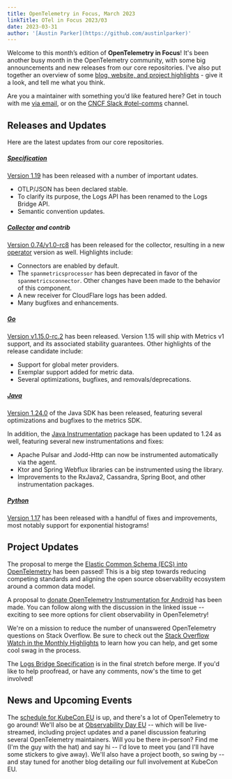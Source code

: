 ```yaml
---
title: OpenTelemetry in Focus, March 2023
linkTitle: OTel in Focus 2023/03
date: 2023-03-31
author: '[Austin Parker](https://github.com/austinlparker)'
---
```


Welcome to this month’s edition of **OpenTelemetry in Focus**! It's been another
busy month in the OpenTelemetry community, with some big announcements and new
releases from our core repositories. I've also put together an overview of some
[blog, website, and project highlights](https://arc.net/e/18897C6F-3A57-4769-A929-902A18AB1B04) -
give it a look, and tell me what you think.

Are you a maintainer with something you’d like featured here? Get in touch with
me [via email](mailto:austin@lightstep.com), or on the
[CNCF Slack #otel-comms](https://cloud-native.slack.com/archives/C02UN96HZH6)
channel.

## Releases and Updates

Here are the latest updates from our core repositories.

##### [Specification](/docs/specs/otel/)

[Version 1.19](https://github.com/open-telemetry/opentelemetry-specification/releases/tag/v1.19.0)
has been released with a number of important udates.

- OTLP/JSON has been declared stable.
- To clarify its purpose, the Logs API has been renamed to the Logs Bridge API.
- Semantic convention updates.

##### [Collector](/docs/collector/) and contrib

[Version 0.74/v1.0-rc8](https://github.com/open-telemetry/opentelemetry-collector-releases/releases/tag/v0.74.0)
has been released for the collector, resulting in a new
[operator](https://github.com/open-telemetry/opentelemetry-operator/releases/tag/v0.74.0)
version as well. Highlights include:

- Connectors are enabled by default.
- The `spanmetricsprocessor` has been deprecated in favor of the
  `spanmetricsconnector`. Other changes have been made to the behavior of this
  component.
- A new receiver for CloudFlare logs has been added.
- Many bugfixes and enhancements.

##### [Go](/docs/instrumentation/go/)

[Version v1.15.0-rc.2](https://github.com/open-telemetry/opentelemetry-go/releases/tag/v1.15.0-rc.2)
has been released. Version 1.15 will ship with Metrics v1 support, and its
associated stability guarantees. Other highlights of the release candidate
include:

- Support for global meter providers.
- Exemplar support added for metric data.
- Several optimizations, bugfixes, and removals/deprecations.

##### [Java](/docs/instrumentation/java/)

[Version 1.24.0](https://github.com/open-telemetry/opentelemetry-java/releases/tag/v1.24.0)
of the Java SDK has been released, featuring several optimizations and bugfixes
to the metrics SDK.

In addition, the
[Java Instrumentation](https://github.com/open-telemetry/opentelemetry-java-instrumentation/releases/tag/v1.24.0)
package has been updated to 1.24 as well, featuring several new instrumentations
and fixes:

- Apache Pulsar and Jodd-Http can now be instrumented automatically via the
  agent.
- Ktor and Spring Webflux libraries can be instrumented using the library.
- Improvements to the RxJava2, Cassandra, Spring Boot, and other instrumentation
  packages.

##### [Python](/docs/instrumentation/python/)

[Version 1.17](https://github.com/open-telemetry/opentelemetry-python/releases/tag/v1.17.0)
has been released with a handful of fixes and improvements, most notably support
for exponential histograms!

## Project Updates

The proposal to merge the
[Elastic Common Schema (ECS) into OpenTelemetry](https://github.com/open-telemetry/oteps/pull/222)
has been passed! This is a big step towards reducing competing standards and
aligning the open source observability ecosystem around a common data model.

A proposal to
[donate OpenTelemetry Instrumentation for Android](https://github.com/open-telemetry/community/issues/1400)
has been made. You can follow along with the discussion in the linked issue --
exciting to see more options for client observability in OpenTelemetry!

We're on a mission to reduce the number of unanswered OpenTelemetry questions on
Stack Overflow. Be sure to check out the
[Stack Overflow Watch in the Monthly Highlights](https://arc.net/e/18897C6F-3A57-4769-A929-902A18AB1B04)
to learn how you can help, and get some cool swag in the process.

The
[Logs Bridge Specification](https://github.com/open-telemetry/opentelemetry-specification/issues/2911)
is in the final stretch before merge. If you'd like to help proofread, or have
any comments, now's the time to get involved!

## News and Upcoming Events

The
[schedule for KubeCon EU](https://events.linuxfoundation.org/kubecon-cloudnativecon-europe/program/schedule/)
is up, and there's a lot of OpenTelemetry to go around! We'll also be at
[Observability Day EU](https://events.linuxfoundation.org/kubecon-cloudnativecon-europe/co-located-events/observability-day/)
-- which will be live-streamed, including project updates and a panel discussion
featuring several OpenTelemetry maintainers. Will you be there in-person? Find
me (I'm the guy with the hat) and say hi -- I'd love to meet you (and I'll have
some stickers to give away). We'll also have a project booth, so swing by -- and
stay tuned for another blog detailing our full involvement at KubeCon EU.
